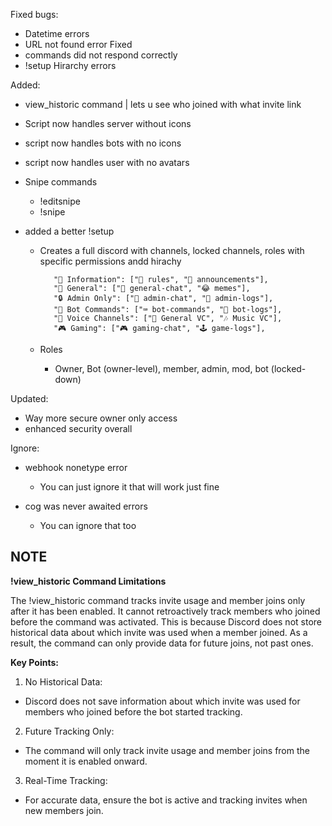 Fixed bugs:
 - Datetime errors
 - URL not found error Fixed
 - commands did not respond correctly
 - !setup Hirarchy errors


Added: 
 - view_historic command | lets u see who joined with what invite link
 - Script now handles server without icons
 - script now handles bots with no icons
 - script now handles user with no avatars
 - Snipe commands
   - !editsnipe
   - !snipe

 - added a better !setup 
   - Creates a full discord with channels, locked channels, roles with specific permissions andd hirachy

            "📜 Information": ["📌 rules", "📢 announcements"],
            "💬 General": ["💬 general-chat", "😂 memes"],
            "🔒 Admin Only": ["🔧 admin-chat", "📜 admin-logs"],
            "🤖 Bot Commands": ["⌨️ bot-commands", "📝 bot-logs"],
            "🎤 Voice Channels": ["🎤 General VC", "🎶 Music VC"],
            "🎮 Gaming": ["🎮 gaming-chat", "🕹️ game-logs"],
   - Roles
      - Owner, Bot (owner-level), member, admin, mod, bot (locked-down)
 

 Updated: 
  - Way more secure owner only access
  - enhanced security overall
  


Ignore:
 - webhook nonetype error 
   - You can just ignore it that will work just fine

 - cog was never awaited errors 
   - You can ignore that too


## NOTE

**!view_historic Command Limitations**

The !view_historic command tracks invite usage and member joins only after it has been enabled. It cannot retroactively track members who joined before the command was activated. This is because Discord does not store historical data about which invite was used when a member joined. As a result, the command can only provide data for future joins, not past ones.

**Key Points:**

1. No Historical Data:
  - Discord does not save information about which invite was used for members who joined before the bot started tracking.

2. Future Tracking Only:
  - The command will only track invite usage and member joins from the moment it is enabled onward.

3. Real-Time Tracking:
  - For accurate data, ensure the bot is active and tracking invites when new members join.
